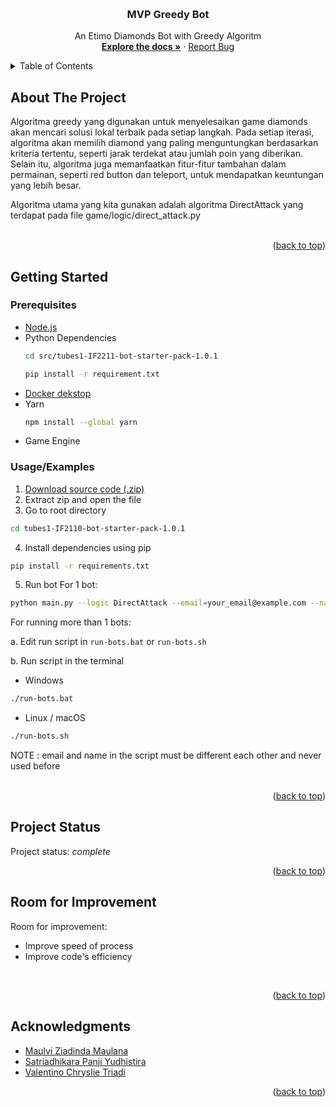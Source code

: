 <!-- Improved compatibility of back to top link: See: https://github.com/othneildrew/Best-README-Template/pull/73 -->
<a name="readme-top"></a>
<!--
*** Thanks for checking out the Best-README-Template. If you have a suggestion
*** that would make this better, please fork the repo and create a pull request
*** or simply open an issue with the tag "enhancement".
*** Don't forget to give the project a star!
*** Thanks again! Now go create something AMAZING! :D
-->



<!-- PROJECT SHIELDS -->
<!--
*** I'm using markdown "reference style" links for readability.
*** Reference links are enclosed in brackets [ ] instead of parentheses ( ).
*** See the bottom of this document for the declaration of the reference variables
*** for contributors-url, forks-url, etc. This is an optional, concise syntax you may use.
*** https://www.markdownguide.org/basic-syntax/#reference-style-links
-->


<!-- PROJECT LOGO -->
<br />
<div align="center">

<h3 align="center">MVP Greedy Bot</h3>

  <p align="center">
    An Etimo Diamonds Bot with Greedy Algoritm
    <br />
    <a href="https://github.com/ValentinoTriadi/Tubes1_MVP"><strong>Explore the docs »</strong></a>
    ·
    <a href="https://github.com/ValentinoTriadi/Tubes1_MVP/issues">Report Bug</a>
    <br/>
  </p>
</div>



<!-- TABLE OF CONTENTS -->
<details>
  <summary>Table of Contents</summary>
  <ol>
    <li>
      <a href="#about-the-project">About The Project</a>
    </li>
    <li>
      <a href="#getting-started">Getting Started</a>
      <ul>
        <li><a href="#prerequisites">Prerequisites</a></li>
        <li><a href="#Usage/Examples">Usage/Examples</a></li>
      </ul>
    </li>
    <li><a href="#Project-Status">Project Status</a></li>
    <li><a href="#Room-for-Improvement">Room for Improvement</a></li>
    <li><a href="#Acknowledgments">Acknowledgments</a></li>
  </ol>
</details>


## About The Project
Algoritma greedy yang digunakan untuk menyelesaikan game diamonds akan mencari solusi lokal terbaik pada setiap langkah. Pada setiap iterasi, algoritma akan memilih diamond yang paling menguntungkan berdasarkan kriteria tertentu, seperti jarak terdekat atau jumlah poin yang diberikan. Selain itu, algoritma juga memanfaatkan fitur-fitur tambahan dalam permainan, seperti red button dan teleport, untuk mendapatkan keuntungan yang lebih besar.

Algoritma utama yang kita gunakan adalah algoritma DirectAttack yang terdapat pada file game/logic/direct_attack.py 
<br>
<br>
<p align="right">(<a href="#readme-top">back to top</a>)</p>

<!-- GETTING STARTED -->
## Getting Started

### Prerequisites
* <a href="https://nodejs.org/en">Node.js</a>
* Python Dependencies
  ```sh
  cd src/tubes1-IF2211-bot-starter-pack-1.0.1
  ```
  ```sh
  pip install -r requirement.txt
  ```
* <a href="https://www.docker.com/products/docker-desktop/">Docker dekstop</a>
* Yarn
  ```sh
  npm install --global yarn
  ```
* Game Engine

### Usage/Examples

1. <a href="https://github.com/valentinotriadi/Tubes1_MVP/releases/tag/v1">Download source code (.zip)</a>
2. Extract zip and open the file
3. Go to root directory
  ```sh
  cd tubes1-IF2110-bot-starter-pack-1.0.1
  ```
4. Install dependencies using pip
  ```sh
  pip install -r requirements.txt
  ```
5. Run bot
  For 1 bot:
  ```sh
  python main.py --logic DirectAttack --email=your_email@example.com --name=your_name --password=your_password --team etimo
  ```
  For running more than 1 bots:
  
  a. Edit run script in ```run-bots.bat``` or ```run-bots.sh```
  
  b. Run script in the terminal

  - Windows
  ```sh
  ./run-bots.bat
  ```
  - Linux / macOS
  ```sh
  ./run-bots.sh
  ```
  NOTE : email and name in the script must be different each other and never used before
<br/>
<br/>
 
<p align="right">(<a href="#readme-top">back to top</a>)</p>




<!-- PROJECT STATUS -->
## Project Status
Project status: _complete_ 
<br/>
<p align="right">(<a href="#readme-top">back to top</a>)</p>

<!-- ROOM FOR IMPROVEMENT -->
## Room for Improvement
Room for improvement:
- Improve speed of process
- Improve code's efficiency 
<br/>
<p align="right">(<a href="#readme-top">back to top</a>)</p>

<!-- ACKNOWLEDGMENTS -->
## Acknowledgments
- [Maulvi Ziadinda Maulana](https://www.github.com/maulvi-zm)
- [Satriadhikara Panji Yudhistira](https://www.github.com/satriadhikara)
- [Valentino Chryslie Triadi](https://www.github.com/valentinotriadi)


<p align="right">(<a href="#readme-top">back to top</a>)</p>
